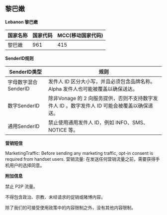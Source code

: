 ## 黎巴嫩

__Lebanon    黎巴嫩__

| 国家名称 | 国家代码 | MCC(移动国家代码) |
|------|------|-------------|
| 黎巴嫩  | 961  | 415         |

__SenderID规则__

| SenderID类型     | 规则                                                      |
|----------------|---------------------------------------------------------|
| 字母数字混合SenderID | 发件人 ID 区分大小写，并且必须包含品牌名称。Alpha 发件人也可能被覆盖以确保送达。           |
| 数字SenderID     | 除非Vonage 的 2 向服务提供，否则不支持数字发件人 ID 。数字发件人 ID 可能会被覆盖以确保递送。 |
| 通用SenderID     | 禁止使用通用发件人 ID，例如 INFO、SMS、NOTICE 等。                      |


__营销短信__

MarketingTraffic: Before sending any marketing traffic, opt-in consent is required from handset users.
营销流量: 在发送任何营销流量之前，需要获得手机用户的选择同意。

__附加信息__

禁止 P2P 流量。

不得包含政治、宗教、未经请求的促销或赌博内容。

除了我们的可接受使用政策中的内容限制之外，没有其他内容限制。

